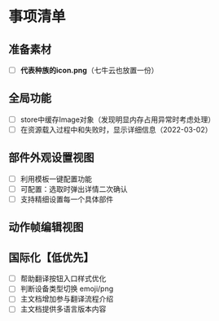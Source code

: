 # 事项清单

## 准备素材
- [ ] **代表种族的icon.png**（七牛云也放置一份）

## 全局功能
- [ ] store中缓存Image对象（发现明显内存占用异常时考虑处理）
- [ ] 在资源载入过程中和失败时，显示详细信息（2022-03-02）

## 部件外观设置视图
- [ ] 利用模板一键配置功能
- [ ] 可配置：选取时弹出详情二次确认
- [ ] 支持精细设置每一个具体部件

## 动作帧编辑视图

## 国际化【低优先】
- [ ] 帮助翻译按钮入口样式优化
- [ ] 判断设备类型切换 emoji/png
- [ ] 主文档增加参与翻译流程介绍
- [ ] 主文档提供多语言版本内容